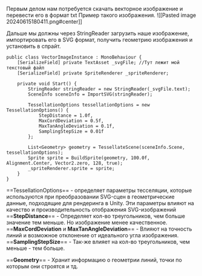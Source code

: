 Первым делом нам потребуется скачать векторное изображение и перевести его в формат txt
Пример такого изображения.
![[Pasted image 20240615180411.png#center]]

Дальше мы должны через StringReader загрузить наше изображение, импортировать его в SVG формат, получить геометрию изображения и установить в спрайт.

```Csharp
public class VectorImageInstance : MonoBehaviour {
    [SerializeField] private TextAsset _svgFile; //Тут лежит мой текстовый файл
    [SerializeField] private SpriteRenderer _spriteRenderer;

    private void Start() {
        StringReader stringReader = new StringReader(_svgFile.text);
        SceneInfo sceneInfo = ImportSVG(stringReader);

        TessellationOptions tessellationOptions = new TessellationOptions() {
            StepDistance = 1.0f,
            MaxCordDeviation = 0.5f,
            MaxTanAngleDeviation = 0.1f,
            SamplingStepSize = 0.01f
        };

        List<Geometry> geometry = TessellateScene(sceneInfo.Scene, tessellationOptions);
        Sprite sprite = BuildSprite(geometry, 100.0f, Alignment.Center, Vector2.zero, 128, true);
        _spriteRenderer.sprite = sprite;
    }
}
```
==TessellationOptions== - определяет параметры тесселяции, которые используются при преобразовании SVG-сцен в геометрические данные, подходящие для рендеринга в Unity. Эти параметры влияют на качество и производительность отображения SVG-изображений
==**StepDistance**== - Определяет кол-во треугольников, чем больше значение тем меньше. Но изображение менее качественное.
==**MaxCordDeviation** и **MaxTanAngleDeviation**== - Влияют на точность линий и возможное отклонение от идеального угла изображения.
==**SamplingStepSize**== - Так-же влияет на кол-во треугольников, чем меньше - тем больше.

==**Geometry**== - Хранит информацию о геометрии линий, точки по которым они строятся и тд.




